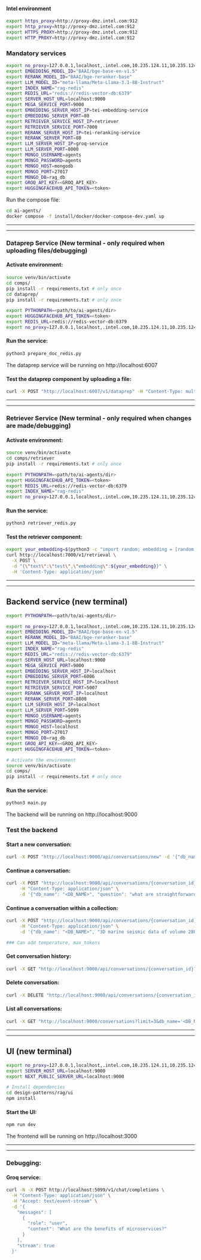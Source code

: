 #### Intel environment
```bash
export https_proxy=http://proxy-dmz.intel.com:912
export http_proxy=http://proxy-dmz.intel.com:912
export HTTPS_PROXY=http://proxy-dmz.intel.com:912
export HTTP_PROXY=http://proxy-dmz.intel.com:912
```


### Mandatory services
```bash
export no_proxy=127.0.0.1,localhost,.intel.com,10.235.124.11,10.235.124.12,10.235.124.13,10.96.0.0/12,10.235.64.0/18,chatqna-xeon-ui-server,chatqna-xeon-backend-server,dataprep-redis-service,tei-embedding-service,retriever,tei-reranking-service,tgi-service,vllm_service,backend,mongodb,tei-reranking-server,tei-embedding-server,groq-service
export EMBEDDING_MODEL_ID="BAAI/bge-base-en-v1.5"
export RERANK_MODEL_ID="BAAI/bge-reranker-base"
export LLM_MODEL_ID="meta-llama/Meta-Llama-3.1-8B-Instruct"
export INDEX_NAME="rag-redis"
export REDIS_URL="redis://redis-vector-db:6379"
export SERVER_HOST_URL=localhost:9000
export MEGA_SERVICE_PORT=9000
export EMBEDDING_SERVER_HOST_IP=tei-embedding-service
export EMBEDDING_SERVER_PORT=80
export RETRIEVER_SERVICE_HOST_IP=retriever
export RETRIEVER_SERVICE_PORT=7000
export RERANK_SERVER_HOST_IP=tei-reranking-service
export RERANK_SERVER_PORT=80
export LLM_SERVER_HOST_IP=groq-service
export LLM_SERVER_PORT=8000
export MONGO_USERNAME=agents
export MONGO_PASSWORD=agents
export MONGO_HOST=mongodb
export MONGO_PORT=27017
export MONGO_DB=rag_db
export GROQ_API_KEY=<GROQ_API_KEY>
export HUGGINGFACEHUB_API_TOKEN=<token>
```
Run the compose file:
```bash
cd ai-agents/
docker compose -f install/docker/docker-compose-dev.yaml up
```

---
---

### Dataprep Service (New terminal - only required when uploading files/debugging)
#### Activate environment:
```bash
source venv/bin/activate
cd comps/
pip install -r requirements.txt # only once
cd dataprep/
pip install -r requirements.txt # only once

export PYTHONPATH=<path/to/ai-agents/dir>
export HUGGINGFACEHUB_API_TOKEN=<token>
export REDIS_URL=redis://redis-vector-db:6379
export no_proxy=127.0.0.1,localhost,.intel.com,10.235.124.11,10.235.124.12,10.235.124.13,10.96.0.0/12,10.235.64.0/18,chatqna-xeon-ui-server,chatqna-xeon-backend-server,dataprep-redis-service,tei-embedding-service,retriever,tei-reranking-service,tgi-service,vllm_service,backend,mongodb,tei-reranking-server,tei-embedding-server,groq-service
```

#### Run the service:
```bash
python3 prepare_doc_redis.py
```
The dataprep service will be running on http://localhost:6007

#### Test the dataprep component by uploading a file:
```bash
curl -X POST "http://localhost:6007/v1/dataprep" -H "Content-Type: multipart/form-data" -F "files=@<path/to/pdf>"
```


---
---



### Retriever Service (New terminal - only required when changes are made/debugging)
#### Activate environment:
```bash
source venv/bin/activate
cd comps/retriever
pip install -r requirements.txt # only once

export PYTHONPATH=<path/to/ai-agents/dir>
export HUGGINGFACEHUB_API_TOKEN=<token>
export REDIS_URL=redis://redis-vector-db:6379
export INDEX_NAME="rag-redis"
export no_proxy=127.0.0.1,localhost,.intel.com,10.235.124.11,10.235.124.12,10.235.124.13,10.96.0.0/12,10.235.64.0/18,chatqna-xeon-ui-server,chatqna-xeon-backend-server,dataprep-redis-service,tei-embedding-service,retriever,tei-reranking-service,tgi-service,vllm_service,backend,mongodb,tei-reranking-server,tei-embedding-server,groq-service
```

#### Run the service:
```bash
python3 retriever_redis.py
```

#### Test the retriever component:
```bash
export your_embedding=$(python3 -c "import random; embedding = [random.uniform(-1, 1) for _ in range(384)]; print(embedding)")
curl http://localhost:7000/v1/retrieval \
  -X POST \
  -d "{\"text\":\"test\",\"embedding\":${your_embedding}}" \
  -H 'Content-Type: application/json'
```

---
---

## Backend service (new terminal)
```bash
export PYTHONPATH=<path/to/ai-agents/dir>

export no_proxy=127.0.0.1,localhost,.intel.com,10.235.124.11,10.235.124.12,10.235.124.13,10.96.0.0/12,10.235.64.0/18,chatqna-xeon-ui-server,chatqna-xeon-backend-server,dataprep-redis-service,tei-embedding-service,retriever,tei-reranking-service,tgi-service,vllm_service,backend,mongodb,tei-reranking-server,tei-embedding-server,groq-service
export EMBEDDING_MODEL_ID="BAAI/bge-base-en-v1.5"
export RERANK_MODEL_ID="BAAI/bge-reranker-base"
export LLM_MODEL_ID="meta-llama/Meta-Llama-3.1-8B-Instruct"
export INDEX_NAME="rag-redis"
export REDIS_URL="redis://redis-vector-db:6379"
export SERVER_HOST_URL=localhost:9000
export MEGA_SERVICE_PORT=9000
export EMBEDDING_SERVER_HOST_IP=localhost
export EMBEDDING_SERVER_PORT=6006
export RETRIEVER_SERVICE_HOST_IP=localhost
export RETRIEVER_SERVICE_PORT=5007
export RERANK_SERVER_HOST_IP=localhost
export RERANK_SERVER_PORT=8808
export LLM_SERVER_HOST_IP=localhost
export LLM_SERVER_PORT=5099
export MONGO_USERNAME=agents
export MONGO_PASSWORD=agents
export MONGO_HOST=localhost
export MONGO_PORT=27017
export MONGO_DB=rag_db
export GROQ_API_KEY=<GROQ_API_KEY>
export HUGGINGFACEHUB_API_TOKEN=<token>

# Activate the environment
source venv/bin/activate
cd comps/
pip install -r requirements.txt # only once
```

#### Run the service:
```bash
python3 main.py
```
The backend will be running on http://localhost:9000


### Test the backend
#### Start a new conversation:
```bash
curl -X POST "http://localhost:9000/api/conversations/new" -d '{"db_name": "<DB_NAME>"}'  | jq  
```

#### Continue a conversation:
```bash
curl -X POST "http://localhost:9000/api/conversations/{conversation_id}" \
     -H "Content-Type: application/json" \
     -d '{"db_name": "<DB_NAME>", "question": "what are straightforward to define and efficient to train, but to the best of our knowledge, there has been no demonstration that they are capable of generating high quality samples?"}' | jq
```

#### Continue a conversation within a collection:
```bash
curl -X POST "http://localhost:9000/api/conversations/{conversation_id}" \
     -H "Content-Type: application/json" \
     -d '{"db_name": "<DB_NAME>", "3D marine seismic data of volume 280 km2 was acquired over what?", "collection_name": "your_collection"}' | jq

### Can add temperature, max_tokens
```

#### Get conversation history:
```bash
curl -X GET "http://localhost:9000/api/conversations/{conversation_id}?db_name='<DB_NAME>'" | jq
```

#### Delete conversation:
```bash
curl -X DELETE "http://localhost:9000/api/conversations/{conversation_id}?db_name='<DB_NAME>'" | jq
```

#### List all conversations:
```bash
curl -X GET "http://localhost:9000/conversations?limit=3&db_name='<DB_NAME>'" | jq     
```

---
---
## UI (new terminal)
```bash
export no_proxy=127.0.0.1,localhost,.intel.com,10.235.124.11,10.235.124.12,10.235.124.13,10.96.0.0/12,10.235.64.0/18,chatqna-xeon-ui-server,chatqna-xeon-backend-server,dataprep-redis-service,tei-embedding-service,retriever,tei-reranking-service,tgi-service,vllm_service,backend,mongodb,tei-reranking-server,tei-embedding-server,groq-service
export SERVER_HOST_URL=localhost:9000
export NEXT_PUBLIC_SERVER_URL=localhost:9000

# Install dependencies
cd design-patterns/rag/ui
npm install
```

#### Start the UI:
```bash
npm run dev
```

The frontend will be running on http://localhost:3000

---
---



### Debugging:
#### Groq service:
```bash
curl -N -X POST http://localhost:5099/v1/chat/completions \
  -H "Content-Type: application/json" \
  -H "Accept: text/event-stream" \
  -d '{
    "messages": [
      {
        "role": "user",
        "content": "What are the benefits of microservices?"
      }
    ],
    "stream": true
  }'
```



